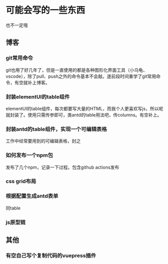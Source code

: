 # 可能会写的一些东西

也不一定哦

## 博客

### git常用命令

git也用了好几年了，但是一直使用的都是各种图形化界面工具（小乌龟、vscode），除了pull、push之外的命令基本不会敲。遂前段时间重学了git常用命令，有空就补上博客。

### 封装elementUI的table组件

elementUI的table组件，每次都要写大量的HTML，而我个人更喜欢写js，所以呢就封装了。使用只需传参即可，类antd的table用法吧，传columns。有空补上。

### 封装antd的table组件，实现一个可编辑表格

工作中经常要用到的可编辑表格，封之

### 如何发布一个npm包

发布了几个npm，记录一下过程。包含github actions发布

### css grid布局

### 根据配置生成antd表单
同table

### js原型链


## 其他

### 有空自己写个复制代码的vuepress插件